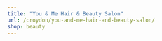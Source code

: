 ```yaml
---
title: "You & Me Hair & Beauty Salon"
url: /croydon/you-and-me-hair-and-beauty-salon/
shop: beauty
---
```

